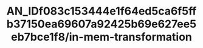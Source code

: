 ---  
schema: schema:AN_IDf083c153444e1f64ed5ca6f5ffb37150ea69607a92425b69e627ee5eb7bce1f8/in-mem-transformation  
title: AN_IDf083c153444e1f64ed5ca6f5ffb37150ea69607a92425b69e627ee5eb7bce1f8/in-mem-transformation  
organization: Sample Department  
notes: Used in 0 lineage(s)  
resources:  
  - name: AN_IDf083c153444e1f64ed5ca6f5ffb37150ea69607a92425b69e627ee5eb7bce1f8/in-mem-transformation 
    url: in-mem://AN_IDf083c153444e1f64ed5ca6f5ffb37150ea69607a92425b69e627ee5eb7bce1f8/in-mem-transformation 
    format : DataFrame  
license: None  
category:
  - Education  
maintainer: User  
maintainer_email: UserMail  
---